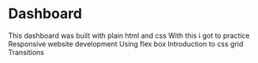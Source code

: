 # Dashboard
This dashboard was built with plain html and css
With this i got to practice
  Responsive website development
  Using flex box
  Introduction to css grid 
  Transitions
